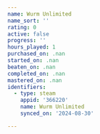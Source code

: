 ```yaml
---
name: Wurm Unlimited
name_sort: ''
rating: 0
active: false
progress: ''
hours_played: 1
purchased_on: .nan
started_on: .nan
beaten_on: .nan
completed_on: .nan
mastered_on: .nan
identifiers:
  - type: steam
    appid: '366220'
    name: Wurm Unlimited
    synced_on: '2024-08-30'

---
```

